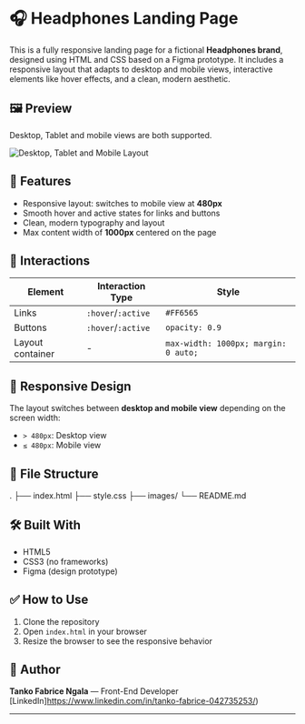 # 🎧 Headphones Landing Page

This is a fully responsive landing page for a fictional **Headphones brand**, designed using HTML and CSS based on a Figma prototype. It includes a responsive layout that adapts to desktop and mobile views, interactive elements like hover effects, and a clean, modern aesthetic.

## 🖼️ Preview

Desktop, Tablet  and mobile views are both supported.

![Desktop, Tablet and Mobile Layout](./design_preview.png)

## 🚀 Features

- Responsive layout: switches to mobile view at **480px**
- Smooth hover and active states for links and buttons
- Clean, modern typography and layout
- Max content width of **1000px** centered on the page

## 🎨 Interactions

| Element          | Interaction Type | Style                       |
|------------------|------------------|-----------------------------|
| Links            | `:hover`/`:active` | `#FF6565`                   |
| Buttons          | `:hover`/`:active` | `opacity: 0.9`             |
| Layout container | -                | `max-width: 1000px; margin: 0 auto;` |

## 📱 Responsive Design

The layout switches between **desktop and mobile view** depending on the screen width:
- `> 480px`: Desktop view
- `≤ 480px`: Mobile view

## 📁 File Structure

.
├── index.html
├── style.css
├── images/
└── README.md


## 🛠️ Built With

- HTML5
- CSS3 (no frameworks)
- Figma (design prototype)

## ✅ How to Use

1. Clone the repository
2. Open `index.html` in your browser
3. Resize the browser to see the responsive behavior

## 🙌 Author

**Tanko Fabrice Ngala** — Front-End Developer  
[LinkedIn]https://www.linkedin.com/in/tanko-fabrice-042735253/)

---